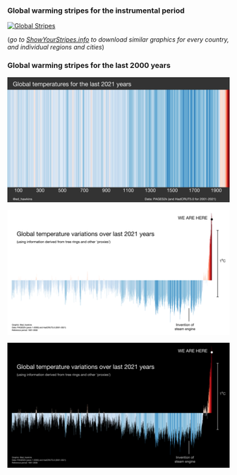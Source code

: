 ### Global warming stripes for the instrumental period
[![Global Stripes](STRIPES/GLOBAL-STRIPES-1850-2022-hires.png)](STRIPES/GLOBAL-STRIPES-1850-2022-hires.png)

(*go to [ShowYourStripes.info](https://www.ShowYourStripes.info) to download similar graphics for every country, and individual regions and cities*)

### Global warming stripes for the last 2000 years
[![Paleo Global Stripes](PALEO-STRIPES/PAGES2k-STRIPES-hires.png)](PALEO-STRIPES/PAGES2k-STRIPES-hires.png)

[![Paleo Global Stripes as bar chart (white)](PALEO-STRIPES/PAGES2k-BARS-1-2021-white.png)](PALEO-STRIPES/PAGES2k-BARS-1-2021-white.png)

[![Paleo Global Stripes as bar chart (black)](PALEO-STRIPES/PAGES2k-BARS-1-2021-black.png)](PALEO-STRIPES/PAGES2k-BARS-1-2021-black.png)


